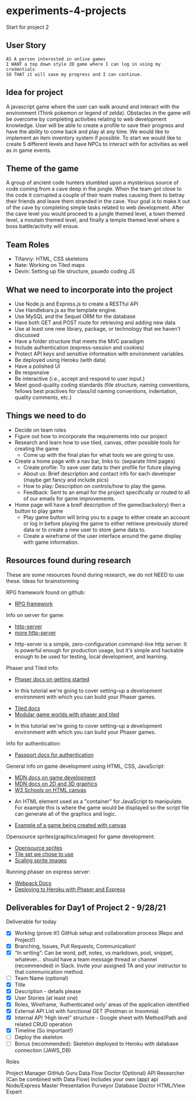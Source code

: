 # experiments-4-projects
Start for project 2 


## User Story
```
AS A person interested in online games
I WANT a top down style 2D game where I can log in using my credentials
SO THAT it will save my progress and I can continue. 
```

## Idea for project

A javascript game where the user can walk around and interact with the environment (Think pokemon or legend of zelda). Obstacles in the game will be overcome by completing activities relating to web development knowledge. User will be able to create a profile to save their progress and have the ability to come back and play at any time. We would like to implement an item inventory system if possible. To start we would like to create 5 different levels and have NPCs to interact with for activities as well as in game events.

## Theme of the game

A group of ancient code hunters stumbled upon a mysterious source of code coming from a cave deep in the jungle. When the team got close to the code it corrupted a couple of their team mates causing them to betray their friends and leave them stranded in the cave. Your goal is to make it out of the cave by completing simple tasks related to web development. After the cave level you would proceed to a jungle themed level, a town themed level, a moutain themed level, and finally a temple themed level where a boss battle/activity will ensue. 

## Team Roles

* Tifanny: HTML, CSS skeletons
* Nate: Working on Tiled maps
* Devin: Setting up file structure, psuedo coding JS

## What we need to incorporate into the project 

- Use Node.js and Express.js to create a RESTful API
- Use Handlebars.js as the template engine.
- Use MySQL and the Sequel ORM for the database
- Have both GET and POST route for retrieving and adding new data
- Use at least one new library, package, or technology that we haven't discussed
- Have a folder structure that meets the MVC paradigm
- Include authentication (express-session and cookies)
- Protect API keys and sensitive information with environment variables. 
- Be deployed using Heroku (with data)
- Have a polished UI
- Be responsive
- Be interactive (i.e., accept and respond to user input.)
- Meet good-quality coding standards (file structure, naming conventions, fellows best practives for class/id naming conventions, indentation, quality comments, etc.)

## Things we need to do

- Decide on team roles
- Figure out how to incorporate the requirements into our project
- Research and learn how to use tiled, canvas, other possible tools for creating the game
    - Come up with the final plan for what tools we are going to use.
- Create a home page with a nav bar, links to: (separate html pages)
    - Create profile: To save user data to their profile for future playing
    - About us: Brief description and contact info for each developer (maybe get fancy and include pics)
    - How to play: Description on controls/how to play the game.
    - Feedback: Sent to an email for the project specifically or routed to all of our emails for game improvements.
- Home page will have a breif description of the game(backstory) then a button to play game
    - Play game button will bring you to a page to either create an account or log in before playing the game to either retrieve previously stored data or to create a new user to store game data to. 
    - Create a wireframe of the user interface around the game display with game information.

## Resources found during research

These are some resources found during research, we do not NEED to use these. Ideas for brainstorming

RPG framework found on github:

- [RPG framework](https://github.com/RSamaium/RPG-JS)

Info on server for game:

- [http-server](https://github.com/http-party/http-server)
- [more http-server](https://www.npmjs.com/package/http-server)
* http-server is a simple, zero-configuration command-line http server. It is powerful enough for production usage, but it's simple and hackable enough to be used for testing, local development, and learning.

Phaser and Tiled info:

- [Phaser docs on getting started](http://phaser.io/tutorials/getting-started-phaser3)
* In this tutorial we're going to cover setting-up a development environment with which you can build your Phaser games.
- [Tiled docs](https://doc.mapeditor.org/en/stable/manual/introduction/#about-tiled)
- [Modular game worlds with phaser and tiled](https://medium.com/@michaelwesthadley/modular-game-worlds-in-phaser-3-tilemaps-1-958fc7e6bbd6)
* In this tutorial we're going to cover setting-up a development environment with which you can build your Phaser games.

Info for authentication:

- [Passport docs for authentication](http://www.passportjs.org/)

General info on game development using HTML, CSS, JavaScript:

- [MDN docs on game development](https://developer.mozilla.org/en-US/docs/Games)
- [MDN docs on 2D and 3D graphics](https://developer.mozilla.org/en-US/docs/Web/API/WebGL_API)
- [W3 Schools on HTML canvas](https://www.w3schools.com/html/html5_canvas.asp)
* An HTML element used as a "container" for JavaScript to manipulate. For example this is where the game would be displayed so the script file can generate all of the graphics and logic.
- [Example of a game being created with canvas](https://www.youtube.com/watch?v=vcW6wg15GMY)

Opensource sprites(graphics/images) for game development:

- [Opensource sprites](https://opengameart.org/)
- [Tile set we chose to use](https://pipoya.itch.io/pipoya-rpg-tileset-32x32)
- [Scaling sprite images](https://phasergames.com/scaling-in-phaser-3/)

Running phaser on express server:

- [Webpack Docs](https://webpack.js.org/concepts/)
- [Deploying to Heroku with Phaser and Express](https://medium.com/@diegoreyes1212/how-to-deploy-phaser-3-node-js-express-webpack-game-to-heroku-tutorial-8a813f31502c)

## Deliverables for Day1 of Project 2 - 9/28/21

Deliverable for today

- [x] Working (prove it!) GitHub setup and collaboration process (Repo and Project!)
- [x] Branching, Issues, Pull Requests, Communication!
- [x] “In writing”: Can be word, pdf, notes, vs markdown, post, snippet, whatever... should have a team message thread or channel (recommended) in Slack. Invite your assigned TA and your instructor to that communication method.
- [ ] Team Name (optional)
- [x] Title
- [x] Description - details please
- [x] User Stories (at least one)
- [x] Roles, Wireframe, ‘Authenticated only’ areas of the application identified
- [x] External API List with functional GET (Postman or Insomnia)
- [x] Internal API ‘High level” structure - Google sheet with Method/Path and related CRUD operation
- [x] Timeline (So important!)
- [ ] Deploy the skeleton
- [ ] Bonus (recommended): Skeleton deployed to Heroku with database connection (JAWS_DB)

Roles

Project Manager
GitHub Guru
Data Flow Doctor (Optional)
API Researcher (Can be combined with Data Flow)
Includes your own (app) api
Node/Express Master
Presentation Purveyor
Database Doctor
HTML/View Expert